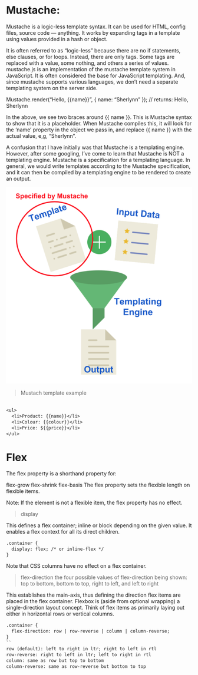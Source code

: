 # Mustache:

Mustache is a logic-less template syntax. It can be used for HTML, config files, source code — anything. It works by expanding tags in a template using values provided in a hash or object.


It is often referred to as “logic-less” because there are no if statements, else clauses, or for loops. Instead, there are only tags. Some tags are replaced with a value, some nothing, and others a series of values.
mustache.js is an implementation of the mustache template system in JavaScript. It is often considered the base for JavaScript templating. And, since mustache supports various languages, we don’t need a separate templating system on the server side.



Mustache.render(“Hello, {{name}}”, { name: “Sherlynn” });
// returns: Hello, Sherlynn

In the above, we see two braces around {{ name }}. This is Mustache syntax to show that it is a placeholder. When Mustache compiles this, it will look for the ‘name’ property in the object we pass in, and replace {{ name }} with the actual value, e,g, “Sherlynn”.


A confusion that I have initially was that Mustache is a templating engine. However, after some googling, I’ve come to learn that Mustache is NOT a templating engine. Mustache is a specification for a templating language. In general, we would write templates according to the Mustache specification, and it can then be compiled by a templating engine to be rendered to create an output.

![mustach](images/mustach.png)







> Mustach template example 

```<h4>Product Info: {{name}}</h4>

<ul>
  <li>Product: {{name}}</li>
  <li>Colour: {{colour}}</li>
  <li>Price: ${{price}}</li>
</ul>
```

# Flex 

The flex property is a shorthand property for:

flex-grow
flex-shrink
flex-basis
The flex property sets the flexible length on flexible items.

Note: If the element is not a flexible item, the flex property has no effect.

> display

This defines a flex container; inline or block depending on the given value. It enables a flex context for all its direct children.

``` 
.container {
  display: flex; /* or inline-flex */
}
```
Note that CSS columns have no effect on a flex container.


> flex-direction
the four possible values of flex-direction being shown: top to bottom, bottom to top, right to left, and left to right

This establishes the main-axis, thus defining the direction flex items are placed in the flex container. Flexbox is (aside from optional wrapping) a single-direction layout concept. Think of flex items as primarily laying out either in horizontal rows or vertical columns.

```
.container {
  flex-direction: row | row-reverse | column | column-reverse;
}
``
row (default): left to right in ltr; right to left in rtl
row-reverse: right to left in ltr; left to right in rtl
column: same as row but top to bottom
column-reverse: same as row-reverse but bottom to top